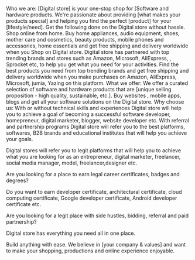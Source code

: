 Who we are: [Digital store] is your one-stop shop for [Software and hardware products. We're passionate about providing [what makes your products special] and helping you find the perfect [product] for your [lifestyle/need].
Get the following done on the Digital store without hassle.
Shop online from home.
Buy home appliances, audio equipment, shoes, mother care and cosmetics, beauty products, mobile phones and accessories, home essentials and get free shipping and delivery worldwide when you Shop on Digital store.
Digital store has partnered with top trending brands and stores such as Amazon, Microsoft, AliExpress, , Sprocket etc, to help you get what you need for your activities.
Find the best products you need from top trending brands and get free shipping and delivery worldwide when you make purchases on Amazon, AliExpress, Microsoft, jumia, Yazing on this platform.
What we offer: We offer a curated selection of software and hardware products that are [unique selling proposition - high quality, sustainable, etc.].
Buy websites , mobile apps, blogs and get all your software solutions on the Digital store. 
Why choose us: With or without technical skills and experiences Digital store will help you to achieve a goal of becoming a successful software developer, homepreneur, digital marketer, blogger, website developer etc.
With  referral and partnership programs Digital store will refer you to the best platforms, softwares, B2B brands and educational institutes that will help you achieve your goals.

Digital stores will refer you to legit platforms that will help you to achieve what you are looking for as an entrepreneur, digital marketer, freelancer, social media manager, model, freelancer,designer etc.

Are you looking for a place to earn legal career certificates, badges and degrees? 

Do you want to earn developer certificate, architectural certificate, cloud computing certificate, Google developer certificate, Android developer certificate etc.

Are you looking for a legit place with side hustles, bidding, referral and paid partnership?

Digital store has everything you need all in one place.

Build anything with ease. We believe in [your company & values] and want to make your shopping, productions and online experience enjoyable.
